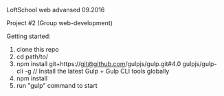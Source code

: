 LoftSchool web advansed 09.2016

Project #2 (Group web-development)

Getting started:

1. clone this repo
2. cd path/to/
3. npm install git+https://git@github.com/gulpjs/gulp.git#4.0 gulpjs/gulp-cli -g  // Install the latest Gulp + Gulp CLI tools globally
4. npm install
6. run "gulp" command to start